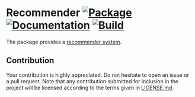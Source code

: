 # Recommender [![Package][package-img]][package-url] [![Documentation][documentation-img]][documentation-url] [![Build][build-img]][build-url]

The package provides a [recommender system][recommender].

## Contribution

Your contribution is highly appreciated. Do not hesitate to open an issue or a
pull request. Note that any contribution submitted for inclusion in the project
will be licensed according to the terms given in [LICENSE.md](LICENSE.md).

[build-img]: https://travis-ci.org/chain-rule/recommender.svg?branch=master
[build-url]: https://travis-ci.org/chain-rule/recommender
[documentation-img]: https://docs.rs/recommender/badge.svg
[documentation-url]: https://docs.rs/recommender
[package-img]: https://img.shields.io/crates/v/recommender.svg
[package-url]: https://crates.io/crates/recommender

[recommender]: https://en.wikipedia.org/wiki/Recommender_system
